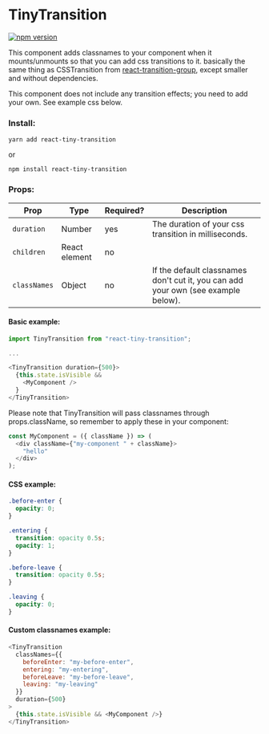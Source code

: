 # TinyTransition

[![npm version](https://img.shields.io/npm/v/react-tiny-transition.svg?style=flat)](https://www.npmjs.com/package/react-tiny-transition)

This component adds classnames to your component when it mounts/unmounts so that you can add css transitions to it. basically the same thing as CSSTransition from [react-transition-group](https://github.com/reactjs/react-transition-group), except smaller and without dependencies.

This component does not include any transition effects; you need to add your own. See example css below.

### Install:

```
yarn add react-tiny-transition
```

or

```
npm install react-tiny-transition
```

### Props:

| Prop         | Type          | Required? | Description                                                                       |
| ------------ | ------------- | --------- | --------------------------------------------------------------------------------- |
| `duration`   | Number        | yes       | The duration of your css transition in milliseconds.                              |
| `children`   | React element | no        |
| `classNames` | Object        | no        | If the default classnames don't cut it, you can add your own (see example below). |

#### Basic example:

```js
import TinyTransition from "react-tiny-transition";

...

<TinyTransition duration={500}>
  {this.state.isVisible &&
    <MyComponent />
  }
</TinyTransition>
```

Please note that TinyTransition will pass classnames through props.className, so remember to apply these in your component:

```js
const MyComponent = ({ className }) => (
  <div className={"my-component " + className}>
    "hello"
  </div>
);
```

#### CSS example:

```css
.before-enter {
  opacity: 0;
}

.entering {
  transition: opacity 0.5s;
  opacity: 1;
}

.before-leave {
  transition: opacity 0.5s;
}

.leaving {
  opacity: 0;
}
```

#### Custom classnames example:

```js
<TinyTransition
  classNames={{
    beforeEnter: "my-before-enter",
    entering: "my-entering",
    beforeLeave: "my-before-leave",
    leaving: "my-leaving"
  }}
  duration={500}
>
  {this.state.isVisible && <MyComponent />}
</TinyTransition>
```
